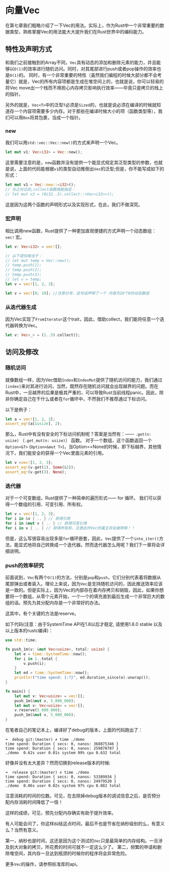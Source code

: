 # 向量Vec
在第七章我们粗略介绍了一下Vec的用法。实际上，作为Rust中一个非常重要的数据类型，熟练掌握Vec的用法能大大提升我们在Rust世界中的编码能力。

## 特性及声明方式

和我们之前接触到的Array不同，`Vec`具有动态的添加和删除元素的能力，并且能够以`O(1)`的效率进行随机访问。同时，对其尾部进行push或者pop操作的效率也是`O(1)`的。
同时，有一个非常重要的特性（虽然我们编程的时候大部分都不会考量它）就是，Vec的所有内容项都是生成在堆空间上的，也就是说，你可以轻易的将Vec move出一个栈而不用担心内存拷贝影响执行效率——毕竟只是拷贝的栈上的指针。

另外的就是，`Vec<T>`中的泛型`T`必须是`Sized`的，也就是说必须在编译的时候就知道存一个内容项需要多少内存。对于那些在编译时候大小的项（函数类型等），我们可以用`Box`将其包裹，当成一个指针。

### new
我们可以用`std::vec::Vec::new()`的方式来声明一个Vec。

```rust
let mut v1: Vec<i32> = Vec::new();
```

这里需要注意的是，`new`函数并没有提供一个能显式规定其泛型类型的参数，也就是说，上面的代码能根据`v1`的类型自动推倒出`Vec`的泛型;但是，你不能写成如下的形式：

```rust
let mut v1 = Vec::new::<i32>();
// 与之对比的,collect函数就能指定：
// let mut v2 = (0i32..5).collect::<Vec<i32>>();
```

这是因为这两个函数的声明形式以及实现形式，在此，我们不做深究。


### 宏声明

相比调用new函数，Rust提供了一种更加直观便捷的方式声明一个动态数组： `vec!` 宏。

```rust
let v: Vec<i32> = vec![];

// 以下语句相当于：
// let mut temp = Vec::new();
// temp.push(1);
// temp.push(2);
// temp.push(3);
// let v = temp;
let v = vec![1, 2, 3];

let v = vec![0; 10]; //注意分号，这句话声明了一个 内容为10个0的动态数组
```

### 从迭代器生成

因为Vec实现了`FromIterator`这个trait，因此，借助collect，我们能将任意一个迭代器转换为Vec。

```rust
let v: Vec<_> = (1..5).collect();
```

## 访问及修改

### 随机访问

就像数组一样，因为Vec借助`Index`和`IndexMut`提供了随机访问的能力，我们通过`[index]`来对其进行访问，当然，既然存在随机访问就会出现越界的问题。而在Rust中，一旦越界的后果是极其严重的，可以导致Rust当前线程panic。因此，除非你确定自己在干什么或者在`for`循环中，不然我们不推荐通过下标访问。

以下是例子：
```rust
let a = vec![1, 2, 3];
assert_eq!(a[1usize], 2);
```

那么，Rust中有没有安全的下标访问机制呢？答案是当然有：—— `.get(n: usize)` （`.get_mut(n: usize)`） 函数。
对于一个数组，这个函数返回一个`Option<&T>` (`Option<&mut T>`)，当Option==None的时候，即下标越界，其他情况下，我们能安全的获得一个Vec里面元素的引用。

```rust
let v =vec![1, 2, 3];
assert_eq!(v.get(1), Some(&2));
assert_eq!(v.get(3), None);
```

### 迭代器

对于一个可变数组，Rust提供了一种简单的遍历形式—— for 循环。
我们可以获得一个数组的引用、可变引用、所有权。

```rust
let v = vec![1, 2, 3];
for i in &v { .. } // 获得引用
for i in &mut v { .. } // 获得可变引用
for i in v { .. } // 获得所有权，注意此时Vec的属主将会被转移！！
```

但是，这么写很容易出现多层`for`循环嵌套，因此，`Vec`提供了一个`into_iter()`方法，能显式地将自己转换成一个迭代器。然而迭代器怎么用呢？我们下一章将会详细说明。

### push的效率研究

前面说到，`Vec`有两个`O(1)`的方法，分别是`pop`和`push`，它们分别代表着将数据从尾部弹出或者装入。理论上来说，因为`Vec`是支持随机访问的，因此推送效率应该是一致的。但是实际上，因为Vec的内部存在着内存拷贝和销毁，因此，如果你想要将一个数组，从零个元素开始，一个一个的填充直到最后生成一个非常巨大的数组的话。预先为其分配内存是一个非常好的办法。

这其中，有个关键的方法是reserve。

如下代码(注意：由于SystemTime API在1.8以后才稳定, 请使用1.8.0 stable 以及以上版本的rustc编译)：

```rust
use std::time;

fn push_1m(v: &mut Vec<usize>, total: usize) {
    let e = time::SystemTime::now();
    for i in 1..total {
        v.push(i);
    }
    let ed = time::SystemTime::now();
    println!("time spend: {:?}", ed.duration_since(e).unwrap());
}

fn main() {
    let mut v: Vec<usize> = vec![];
    push_1m(&mut v, 5_000_000);
    let mut v: Vec<usize> = vec![];
    v.reserve(5_000_000);
    push_1m(&mut v, 5_000_000);
}
```

在笔者自己的笔记本上，编译好了debug的版本，上面的代码跑出了：

```
➜  debug git:(master) ✗ time ./demo
time spend: Duration { secs: 0, nanos: 368875346 }
time spend: Duration { secs: 0, nanos: 259878787 }
./demo  0.62s user 0.01s system 99% cpu 0.632 total

```
好像并没有太大差异？然而切换到release版本的时候:

```
➜  release git:(master) ✗ time ./demo
time spend: Duration { secs: 0, nanos: 53389934 }
time spend: Duration { secs: 0, nanos: 24979520 }
./demo  0.06s user 0.02s system 97% cpu 0.082 total
```

注意消耗的时间的位数。可见，在去除掉debug版本的调试信息之后，是否预分配内存消耗时间降低了一倍！


这样的成绩，可见，预先分配内存确实有助于提升效率。

有人可能会问了，你这样纠结这点时间，最后不也是节省在纳秒级别的么，有意义么？当然有意义。

第一，纳秒也是时间，这还是因为这个测试的`Vec`只是最简单的内存结构。一旦涉及到大对象的拷贝，所花费的时间可就不一定这么少了。
第二，频繁的申请和删除堆空间，其内存一旦达到瓶颈的时候你的程序将会异常危险。

更多`Vec`的操作，请参照标准库的api。
